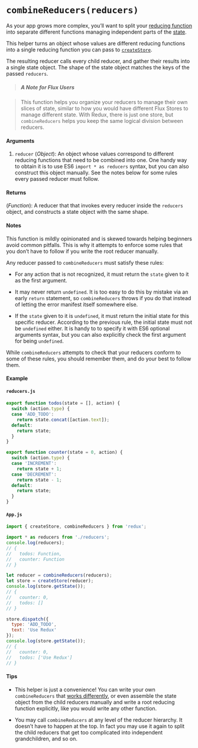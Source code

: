 # `combineReducers(reducers)`

As your app grows more complex, you’ll want to split your [reducing function](../Glossary.md#reducer) into separate different functions managing independent parts of the [state](../Glossary.md#state).

This helper turns an object whose values are different reducing functions into a single
reducing function you can pass to [`createStore`](createStore.md).

The resulting reducer calls every child reducer, and gather their results into a single state object. The shape of the state object matches the keys of the passed `reducers`.

>##### A Note for Flux Users

>This function helps you organize your reducers to manage their own slices of state, similar to how you would have different Flux Stores to manage different state. With Redux, there is just one store, but `combineReducers` helps you keep the same logical division between reducers.

#### Arguments

1. `reducer` (*Object*): An object whose values correspond to different reducing functions that need to be combined into one. One handy way to obtain it is to use ES6 `import * as reducers` syntax, but you can also construct this object manually. See the notes below for some rules every passed reducer must follow.

#### Returns

(*Function*): A reducer that that invokes every reducer inside the `reducers` object, and constructs a state object with the same shape.

#### Notes

This function is mildly opinionated and is skewed towards helping beginners avoid common pitfalls. This is why it attempts to enforce some rules that you don’t have to follow if you write the root reducer manually.

Any reducer passed to `combineReducers` must satisfy these rules:

* For any action that is not recognized, it must return the `state` given to it as the first argument.

* It may never return `undefined`. It is too easy to do this by mistake via an early `return` statement, so `combineReducers` throws if you do that instead of letting the error manifest itself somewhere else.

* If the `state` given to it is `undefined`, it must return the initial state for this specific reducer. According to the previous rule, the initial state must not be `undefined` either. It is handy to to specify it with ES6 optional arguments syntax, but you can also explicitly check the first argument for being `undefined`.

While `combineReducers` attempts to check that your reducers conform to some of these rules, you should remember them, and do your best to follow them.

#### Example

#### `reducers.js`

```js
export function todos(state = [], action) {
  switch (action.type) {
  case 'ADD_TODO':
    return state.concat([action.text]);
  default:
    return state;
  }
}

export function counter(state = 0, action) {
  switch (action.type) {
  case 'INCREMENT':
    return state + 1;
  case 'DECREMENT':
    return state - 1;
  default:
    return state;
  }
}
```

#### `App.js`

```js
import { createStore, combineReducers } from 'redux';

import * as reducers from './reducers';
console.log(reducers);
// {
//   todos: Function,
//   counter: Function
// }

let reducer = combineReducers(reducers);
let store = createStore(reducer);
console.log(store.getState());
// {
//   counter: 0,
//   todos: []
// }

store.dispatch({
  type: 'ADD_TODO',
  text: 'Use Redux'
});
console.log(store.getState());
// {
//   counter: 0,
//   todos: ['Use Redux']
// }
```

#### Tips

* This helper is just a convenience! You can write your own `combineReducers` that [works differently](https://github.com/acdlite/reduce-reducers), or even assemble the state object from the child reducers manually and write a root reducing function explicitly, like you would write any other function.

* You may call `combineReducers` at any level of the reducer hierarchy. It doesn’t have to happen at the top. In fact you may use it again to split the child reducers that get too complicated into independent grandchildren, and so on.
